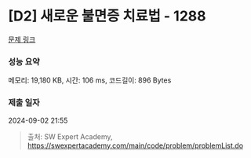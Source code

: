 # [D2] 새로운 불면증 치료법 - 1288 

[문제 링크](https://swexpertacademy.com/main/code/problem/problemDetail.do?contestProbId=AV18_yw6I9MCFAZN) 

### 성능 요약

메모리: 19,180 KB, 시간: 106 ms, 코드길이: 896 Bytes

### 제출 일자

2024-09-02 21:55



> 출처: SW Expert Academy, https://swexpertacademy.com/main/code/problem/problemList.do